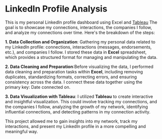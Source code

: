 # LinkedIn Profile Analysis
This is my personal LinkedIn profile dashboard using Excel and [Tableau](https://public.tableau.com/app/profile/song.cang.nguyen/viz/Linkedin_profile_Analysis/Dashboard2) The goal is to showcase my connections, interactions, the companies I follow, and analyze my connections over time. Here's the breakdown of the steps: 

  **1. Data Collection and Organization**: Gathering my personal data related to my LinkedIn profile: connections, interactions (messages, endorsements, etc.), and companies I follow. I stored these data in **Excel** spreadsheet, which provides a structured format for managing and manipulating the data.

  **2. Data Cleaning and Preparation**:Before visualizing the data, I performed data cleaning and preparation tasks within **Excel**, including removing duplicates, standardizing formats, correcting errors, and ensuring consistency across the data. I connect these data together using the primary key: Date connected on. 

  **3. Data Visualization with Tableau**: I utilized **Tableau** to create interactive and insightful visualization. This could involve tracking my connections, and the companies I follow, analyzing the growth of my network, identifying influential connections, and detecting patterns in my connection activity. 

  This project allowed me to gain insights into my network, track my interactions, and present my LinkedIn profile in a more compelling and meaningful way.
